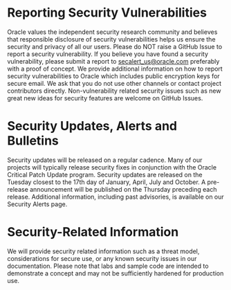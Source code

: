 # Reporting Security Vulnerabilities
Oracle values the independent security research community and believes that responsible disclosure of security vulnerabilities helps us ensure the security and privacy of all our users.
Please do NOT raise a GitHub Issue to report a security vulnerability. If you believe you have found a security vulnerability, please submit a report to secalert_us@oracle.com preferably with a proof of concept. We provide additional information on how to report security vulnerabilities to Oracle which includes public encryption keys for secure email.
We ask that you do not use other channels or contact project contributors directly.
Non-vulnerability related security issues such as new great new ideas for security features are welcome on GitHub Issues.

# Security Updates, Alerts and Bulletins
Security updates will be released on a regular cadence. Many of our projects will typically release security fixes in conjunction with the Oracle Critical Patch Update program. Security updates are released on the Tuesday closest to the 17th day of January, April, July and October. A pre-release announcement will be published on the Thursday preceding each release. Additional information, including past advisories, is available on our Security Alerts page.

# Security-Related Information
We will provide security related information such as a threat model, considerations for secure use, or any known security issues in our documentation. Please note that labs and sample code are intended to demonstrate a concept and may not be sufficiently hardened for production use.